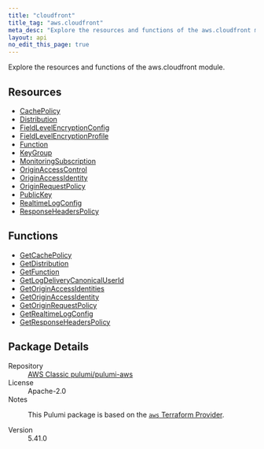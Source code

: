 ```yaml
---
title: "cloudfront"
title_tag: "aws.cloudfront"
meta_desc: "Explore the resources and functions of the aws.cloudfront module."
layout: api
no_edit_this_page: true
---
```


<!-- WARNING: this file was generated by Pulumi Docs Generator. -->
<!-- Do not edit by hand unless you're certain you know what you are doing! -->

Explore the resources and functions of the aws.cloudfront module.

<h2 id="resources">Resources</h2>
<ul class="api">
    <li><a href="cachepolicy/" title="CachePolicy"><span class="api-symbol api-symbol--resource"></span>CachePolicy</a></li>
    <li><a href="distribution/" title="Distribution"><span class="api-symbol api-symbol--resource"></span>Distribution</a></li>
    <li><a href="fieldlevelencryptionconfig/" title="FieldLevelEncryptionConfig"><span class="api-symbol api-symbol--resource"></span>FieldLevelEncryptionConfig</a></li>
    <li><a href="fieldlevelencryptionprofile/" title="FieldLevelEncryptionProfile"><span class="api-symbol api-symbol--resource"></span>FieldLevelEncryptionProfile</a></li>
    <li><a href="function/" title="Function"><span class="api-symbol api-symbol--resource"></span>Function</a></li>
    <li><a href="keygroup/" title="KeyGroup"><span class="api-symbol api-symbol--resource"></span>KeyGroup</a></li>
    <li><a href="monitoringsubscription/" title="MonitoringSubscription"><span class="api-symbol api-symbol--resource"></span>MonitoringSubscription</a></li>
    <li><a href="originaccesscontrol/" title="OriginAccessControl"><span class="api-symbol api-symbol--resource"></span>OriginAccessControl</a></li>
    <li><a href="originaccessidentity/" title="OriginAccessIdentity"><span class="api-symbol api-symbol--resource"></span>OriginAccessIdentity</a></li>
    <li><a href="originrequestpolicy/" title="OriginRequestPolicy"><span class="api-symbol api-symbol--resource"></span>OriginRequestPolicy</a></li>
    <li><a href="publickey/" title="PublicKey"><span class="api-symbol api-symbol--resource"></span>PublicKey</a></li>
    <li><a href="realtimelogconfig/" title="RealtimeLogConfig"><span class="api-symbol api-symbol--resource"></span>RealtimeLogConfig</a></li>
    <li><a href="responseheaderspolicy/" title="ResponseHeadersPolicy"><span class="api-symbol api-symbol--resource"></span>ResponseHeadersPolicy</a></li>
</ul>

<h2 id="functions">Functions</h2>
<ul class="api">
    <li><a href="getcachepolicy/" title="GetCachePolicy"><span class="api-symbol api-symbol--function"></span>GetCachePolicy</a></li>
    <li><a href="getdistribution/" title="GetDistribution"><span class="api-symbol api-symbol--function"></span>GetDistribution</a></li>
    <li><a href="getfunction/" title="GetFunction"><span class="api-symbol api-symbol--function"></span>GetFunction</a></li>
    <li><a href="getlogdeliverycanonicaluserid/" title="GetLogDeliveryCanonicalUserId"><span class="api-symbol api-symbol--function"></span>GetLogDeliveryCanonicalUserId</a></li>
    <li><a href="getoriginaccessidentities/" title="GetOriginAccessIdentities"><span class="api-symbol api-symbol--function"></span>GetOriginAccessIdentities</a></li>
    <li><a href="getoriginaccessidentity/" title="GetOriginAccessIdentity"><span class="api-symbol api-symbol--function"></span>GetOriginAccessIdentity</a></li>
    <li><a href="getoriginrequestpolicy/" title="GetOriginRequestPolicy"><span class="api-symbol api-symbol--function"></span>GetOriginRequestPolicy</a></li>
    <li><a href="getrealtimelogconfig/" title="GetRealtimeLogConfig"><span class="api-symbol api-symbol--function"></span>GetRealtimeLogConfig</a></li>
    <li><a href="getresponseheaderspolicy/" title="GetResponseHeadersPolicy"><span class="api-symbol api-symbol--function"></span>GetResponseHeadersPolicy</a></li>
</ul>

<h2 id="package-details">Package Details</h2>
<dl class="package-details">
	<dt>Repository</dt>
	<dd><a href="https://github.com/pulumi/pulumi-aws">AWS Classic pulumi/pulumi-aws</a></dd>
	<dt>License</dt>
	<dd>Apache-2.0</dd>
	<dt>Notes</dt>
	<dd><p>This Pulumi package is based on the <a href="https://github.com/hashicorp/terraform-provider-aws"><code>aws</code> Terraform Provider</a>.</p>
</dd>
	<dt>Version</dt>
	<dd>5.41.0</dd>
</dl>

